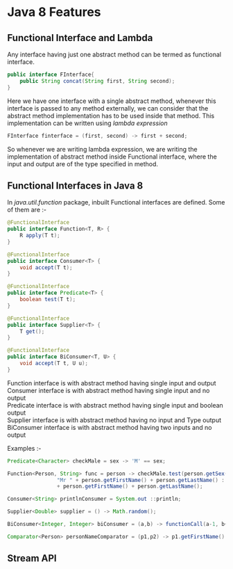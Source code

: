 # Java 8 Features

## Functional Interface and Lambda

Any interface having just one abstract method can be termed as functional 
interface. 

```java
public interface FInterface{
    public String concat(String first, String second);
}
```

Here we have one interface with a single abstract method, whenever this 
interface is passed to any method externally, we can consider that the 
abstract method implementation has to be used inside that method. This 
implementation can be written using _lambda expression_

```java
FInterface finterface = (first, second) -> first + second;
```
So whenever we are writing lambda expression, we are writing the implementation 
of abstract method inside Functional interface, where the input and output are
of the type specified in method.

## Functional Interfaces in Java 8

In _java.util.function_ package, inbuilt Functional interfaces are defined.
Some of them are :-

```java
@FunctionalInterface
public interface Function<T, R> {
    R apply(T t);
}

@FunctionalInterface
public interface Consumer<T> {
    void accept(T t);
}

@FunctionalInterface
public interface Predicate<T> {
    boolean test(T t);
}

@FunctionalInterface
public interface Supplier<T> {
    T get();
}

@FunctionalInterface
public interface BiConsumer<T, U> {
    void accept(T t, U u);
}
```
Function interface is with abstract method having single input and output </br>
Consumer interface is with abstract method having single input and no output </br>
Predicate interface is with abstract method having single input and boolean output </br>
Supplier interface is with abstract method having no input and Type output </br>
BiConsumer interface is with abstract method having two inputs and no output </br>

Examples :-

```java
Predicate<Character> checkMale = sex -> 'M' == sex;

Function<Person, String> func = person -> checkMale.test(person.getSex()) ?
                "Mr " + person.getFirstName() + person.getLastName() : "Ms "
                + person.getFirstName() + person.getLastName();

Consumer<String> printlnConsumer = System.out ::println;

Supplier<Double> supplier = () -> Math.random();

BiConsumer<Integer, Integer> biConsumer = (a,b) -> functionCall(a-1, b+1);

Comparator<Person> personNameComparator = (p1,p2) -> p1.getFirstName().compareTo(p2.getFirstName());
```

## Stream API